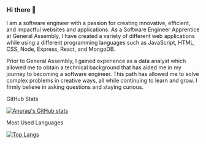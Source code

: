 ### Hi there 👋

<!--
**mgreen1092/mgreen1092** is a ✨ _special_ ✨ repository because its `README.md` (this file) appears on your GitHub profile.

Here are some ideas to get you started:

- 🔭 I’m currently working on ...
- 🌱 I’m currently learning ...
- 👯 I’m looking to collaborate on ...
- 🤔 I’m looking for help with ...
- 💬 Ask me about ...
- 📫 How to reach me: ...
- 😄 Pronouns: ...
- ⚡ Fun fact: ...
-->

I am a software engineer with a passion for creating innovative, efficient, and impactful websites and applications. As a Software Engineer Apprentice at General Assembly, I have created a variety of different web applications while using a different programming languages such as JavaScript, HTML, CSS, Node, Express, React, and MongoDB.

Prior to General Assembly, I gained experience as a data analyst which allowed me to obtain a technical background that has aided me in my journey to becoming a software engineer. This path has allowed me to solve complex problems in creative ways, all while continuing to learn and grow. I firmly believe in asking questions and staying curious.


GitHub Stats


[![Anurag's GitHub stats](https://github-readme-stats.vercel.app/api?username=mgreen1092)](https://github.com/anuraghazra/github-readme-stats&show_icons=true&theme=radical)

Most Used Languages

[![Top Langs](https://github-readme-stats.vercel.app/api/top-langs/?username=mgreen1092&layout=compact)](https://github.com/anuraghazra/github-readme-stats)
